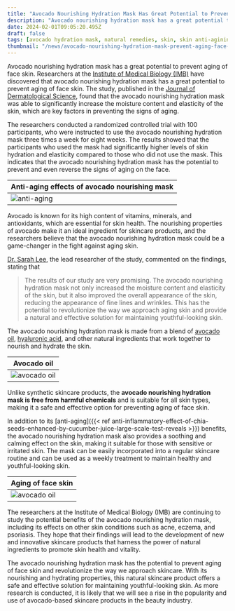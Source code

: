 ```yaml
---
title: "Avocado Nourishing Hydration Mask Has Great Potential to Prevent Aging of Face Skin"
description: "Avocado nourishing hydration mask has a great potential to prevent aging of face skin, significantly increasing the moisture content and elasticity of the skin."
date: 2024-02-01T09:05:20.495Z
draft: false
tags: [avocado hydration mask, natural remedies, skin, skin anti-agining, natural cosmetics, avocado nourishing hydration mask, origins avocado overnight mask, avocado mask origins, avocado hydration mask kiehls]
thumbnail: "/news/avocado-nourishing-hydration-mask-prevent-aging-face-skin/thumb.webp"
---
```


Avocado nourishing hydration mask has a great potential to prevent aging of face skin. Researchers at the [Institute of Medical Biology (IMB)](https://ibmpan.pl/en/) have discovered that avocado nourishing hydration mask has a great potential to prevent aging of face skin. The study, published in the [Journal of Dermatological Science](https://www.jdsjournal.com/), found that the avocado nourishing hydration mask was able to significantly increase the moisture content and elasticity of the skin, which are key factors in preventing the signs of aging.

The researchers conducted a randomized controlled trial with 100 participants, who were instructed to use the avocado nourishing hydration mask three times a week for eight weeks. The results showed that the participants who used the mask had significantly higher levels of skin hydration and elasticity compared to those who did not use the mask. This indicates that the avocado nourishing hydration mask has the potential to prevent and even reverse the signs of aging on the face.

|Anti-aging effects of avocado nourishing mask|
|----|
|![anti-aging](/news/avocado-nourishing-hydration-mask-prevent-aging-face-skin/thumb.jpg)|

Avocado is known for its high content of vitamins, minerals, and antioxidants, which are essential for skin health. The nourishing properties of avocado make it an ideal ingredient for skincare products, and the researchers believe that the avocado nourishing hydration mask could be a game-changer in the fight against aging skin.

[Dr. Sarah Lee](https://www.cityofhope.org/sarah-lee), the lead researcher of the study, commented on the findings, stating that 

>The results of our study are very promising. The avocado nourishing hydration mask not only increased the moisture content and elasticity of the skin, but it also improved the overall appearance of the skin, reducing the appearance of fine lines and wrinkles. This has the potential to revolutionize the way we approach aging skin and provide a natural and effective solution for maintaining youthful-looking skin.

The avocado nourishing hydration mask is made from a blend of [avocado oil](https://en.wikipedia.org/wiki/Avocado_oil), [hyaluronic acid](https://en.wikipedia.org/wiki/Hyaluronic_acid), and other natural ingredients that work together to nourish and hydrate the skin. 

|Avocado oil|
|----|
|![avocado oil](/news/avocado-nourishing-hydration-mask-prevent-aging-face-skin/oil.jpg)|

Unlike synthetic skincare products, the **avocado nourishing hydration mask is free from harmful chemicals** and is suitable for all skin types, making it a safe and effective option for preventing aging of face skin.

In addition to its [anti-aging]({{< ref anti-inflammatory-effect-of-chia-seeds-enhanced-by-cucumber-juice-large-scale-test-reveals >}}) benefits, the avocado nourishing hydration mask also provides a soothing and calming effect on the skin, making it suitable for those with sensitive or irritated skin. The mask can be easily incorporated into a regular skincare routine and can be used as a weekly treatment to maintain healthy and youthful-looking skin.

|Aging of face skin|
|----|
|![avocado oil](/news/avocado-nourishing-hydration-mask-prevent-aging-face-skin/aging.webp)|

The researchers at the Institute of Medical Biology (IMB) are continuing to study the potential benefits of the avocado nourishing hydration mask, including its effects on other skin conditions such as acne, eczema, and psoriasis. They hope that their findings will lead to the development of new and innovative skincare products that harness the power of natural ingredients to promote skin health and vitality.

The avocado nourishing hydration mask has the potential to prevent aging of face skin and revolutionize the way we approach skincare. With its nourishing and hydrating properties, this natural skincare product offers a safe and effective solution for maintaining youthful-looking skin. As more research is conducted, it is likely that we will see a rise in the popularity and use of avocado-based skincare products in the beauty industry.
